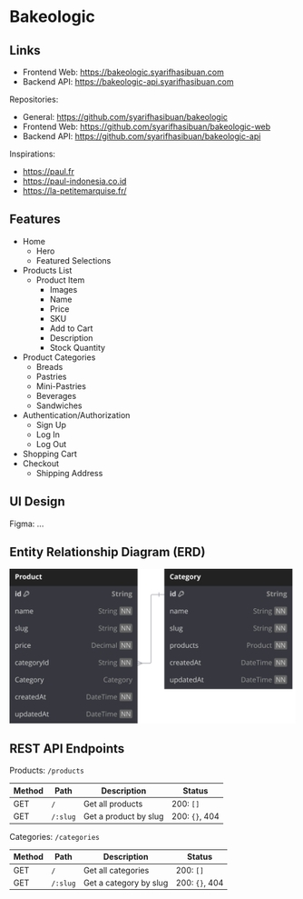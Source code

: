 # Bakeologic

## Links

- Frontend Web: https://bakeologic.syarifhasibuan.com
- Backend API: https://bakeologic-api.syarifhasibuan.com

Repositories:

- General: https://github.com/syarifhasibuan/bakeologic
- Frontend Web: https://github.com/syarifhasibuan/bakeologic-web
- Backend API: https://github.com/syarifhasibuan/bakeologic-api

Inspirations:

- https://paul.fr
- https://paul-indonesia.co.id
- https://la-petitemarquise.fr/

## Features

- Home
  - Hero
  - Featured Selections
- Products List
  - Product Item
    - Images
    - Name
    - Price
    - SKU
    - Add to Cart
    - Description
    - Stock Quantity
- Product Categories
  - Breads
  - Pastries
  - Mini-Pastries
  - Beverages
  - Sandwiches
- Authentication/Authorization
  - Sign Up
  - Log In
  - Log Out
- Shopping Cart
- Checkout
  - Shipping Address

## UI Design

Figma: ...

## Entity Relationship Diagram (ERD)

![ERD](diagrams/erd.svg)

## REST API Endpoints

Products: `/products`

| Method | Path     | Description           | Status         |
| ------ | -------- | --------------------- | -------------- |
| GET    | `/`      | Get all products      | 200: `[]`      |
| GET    | `/:slug` | Get a product by slug | 200: `{}`, 404 |

Categories: `/categories`

| Method | Path     | Description            | Status         |
| ------ | -------- | ---------------------- | -------------- |
| GET    | `/`      | Get all categories     | 200: `[]`      |
| GET    | `/:slug` | Get a category by slug | 200: `{}`, 404 |

